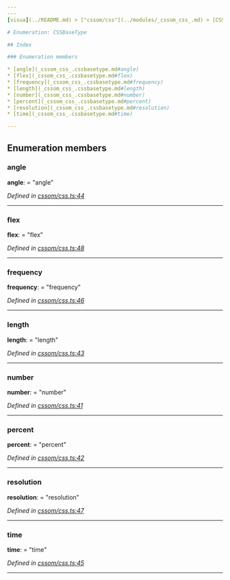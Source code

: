 ```yaml
---
---
[visua](../README.md) > ["cssom/css"](../modules/_cssom_css_.md) > [CSSBaseType](../enums/_cssom_css_.cssbasetype.md)

# Enumeration: CSSBaseType

## Index

### Enumeration members

* [angle](_cssom_css_.cssbasetype.md#angle)
* [flex](_cssom_css_.cssbasetype.md#flex)
* [frequency](_cssom_css_.cssbasetype.md#frequency)
* [length](_cssom_css_.cssbasetype.md#length)
* [number](_cssom_css_.cssbasetype.md#number)
* [percent](_cssom_css_.cssbasetype.md#percent)
* [resolution](_cssom_css_.cssbasetype.md#resolution)
* [time](_cssom_css_.cssbasetype.md#time)

---
```


## Enumeration members

<a id="angle"></a>

###  angle

**angle**:  = "angle"

*Defined in [cssom/css.ts:44](https://github.com/umbopepato/visua/blob/221e6a0/src/cssom/css.ts#L44)*

___
<a id="flex"></a>

###  flex

**flex**:  = "flex"

*Defined in [cssom/css.ts:48](https://github.com/umbopepato/visua/blob/221e6a0/src/cssom/css.ts#L48)*

___
<a id="frequency"></a>

###  frequency

**frequency**:  = "frequency"

*Defined in [cssom/css.ts:46](https://github.com/umbopepato/visua/blob/221e6a0/src/cssom/css.ts#L46)*

___
<a id="length"></a>

###  length

**length**:  = "length"

*Defined in [cssom/css.ts:43](https://github.com/umbopepato/visua/blob/221e6a0/src/cssom/css.ts#L43)*

___
<a id="number"></a>

###  number

**number**:  = "number"

*Defined in [cssom/css.ts:41](https://github.com/umbopepato/visua/blob/221e6a0/src/cssom/css.ts#L41)*

___
<a id="percent"></a>

###  percent

**percent**:  = "percent"

*Defined in [cssom/css.ts:42](https://github.com/umbopepato/visua/blob/221e6a0/src/cssom/css.ts#L42)*

___
<a id="resolution"></a>

###  resolution

**resolution**:  = "resolution"

*Defined in [cssom/css.ts:47](https://github.com/umbopepato/visua/blob/221e6a0/src/cssom/css.ts#L47)*

___
<a id="time"></a>

###  time

**time**:  = "time"

*Defined in [cssom/css.ts:45](https://github.com/umbopepato/visua/blob/221e6a0/src/cssom/css.ts#L45)*

___

